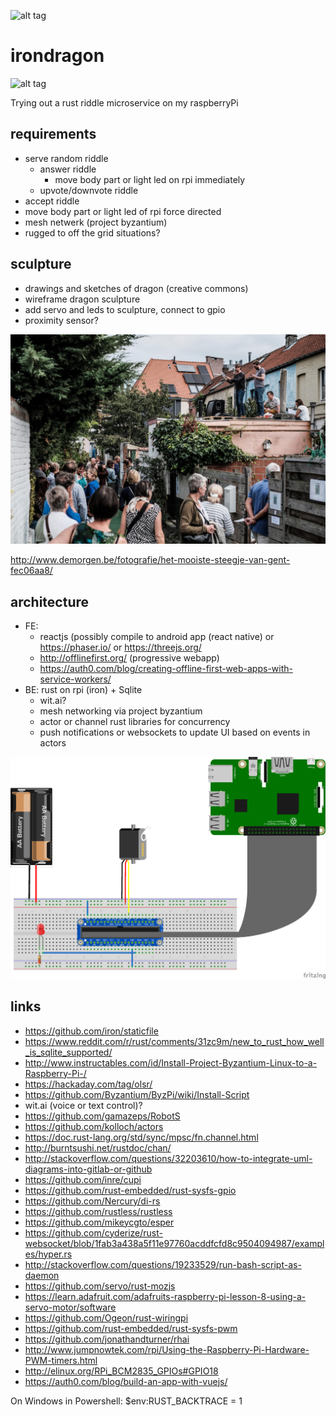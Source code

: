 ![alt tag](https://travis-ci.org/yenwel/irondragon.svg?branch=master)
# irondragon

![alt tag](https://upload.wikimedia.org/wikipedia/commons/2/2c/Zmei_Gorinich_%28colour_fixed%29.jpg)

Trying out a rust riddle microservice on my raspberryPi

## requirements
* serve random riddle
  * answer riddle
    * move body part or light led on rpi immediately
  * upvote/downvote riddle
* accept riddle
* move body part or light led of rpi force directed
* mesh netwerk (project byzantium)
* rugged to off the grid situations?

## sculpture
* drawings and sketches of dragon (creative commons)
* wireframe dragon sculpture
* add servo and leds to sculpture, connect to gpio
* proximity sensor?

![alt tag](https://raw.githubusercontent.com/yenwel/irondragon/master/korhoenstraat.jpg)

http://www.demorgen.be/fotografie/het-mooiste-steegje-van-gent-fec06aa8/

## architecture
* FE: 
  * reactjs (possibly compile to android app (react native) or https://phaser.io/ or https://threejs.org/
  * http://offlinefirst.org/ (progressive webapp)
  * https://auth0.com/blog/creating-offline-first-web-apps-with-service-workers/
* BE: rust on rpi (iron) + Sqlite 
  * wit.ai?
  * mesh networking via project byzantium
  * actor or channel rust libraries for concurrency
  * push notifications or websockets to update UI based on events in actors

![alt tag](https://raw.githubusercontent.com/yenwel/irondragon/master/dragonschema_bb.png)


## links
* https://github.com/iron/staticfile
* https://www.reddit.com/r/rust/comments/31zc9m/new_to_rust_how_well_is_sqlite_supported/
* http://www.instructables.com/id/Install-Project-Byzantium-Linux-to-a-Raspberry-Pi-/
* https://hackaday.com/tag/olsr/
* https://github.com/Byzantium/ByzPi/wiki/Install-Script
* wit.ai (voice or text control)?
* https://github.com/gamazeps/RobotS
* https://github.com/kolloch/actors
* https://doc.rust-lang.org/std/sync/mpsc/fn.channel.html
* http://burntsushi.net/rustdoc/chan/
* http://stackoverflow.com/questions/32203610/how-to-integrate-uml-diagrams-into-gitlab-or-github
* https://github.com/inre/cupi
* https://github.com/rust-embedded/rust-sysfs-gpio
* https://github.com/Nercury/di-rs
* https://github.com/rustless/rustless
* https://github.com/mikeycgto/esper
* https://github.com/cyderize/rust-websocket/blob/1fab3a438a5f11e97760acddfcfd8c9504094987/examples/hyper.rs
* http://stackoverflow.com/questions/19233529/run-bash-script-as-daemon
* https://github.com/servo/rust-mozjs
* https://learn.adafruit.com/adafruits-raspberry-pi-lesson-8-using-a-servo-motor/software
* https://github.com/Ogeon/rust-wiringpi
* https://github.com/rust-embedded/rust-sysfs-pwm
* https://github.com/jonathandturner/rhai
* http://www.jumpnowtek.com/rpi/Using-the-Raspberry-Pi-Hardware-PWM-timers.html
* http://elinux.org/RPi_BCM2835_GPIOs#GPIO18
* https://auth0.com/blog/build-an-app-with-vuejs/

On Windows in Powershell: $env:RUST_BACKTRACE = 1
